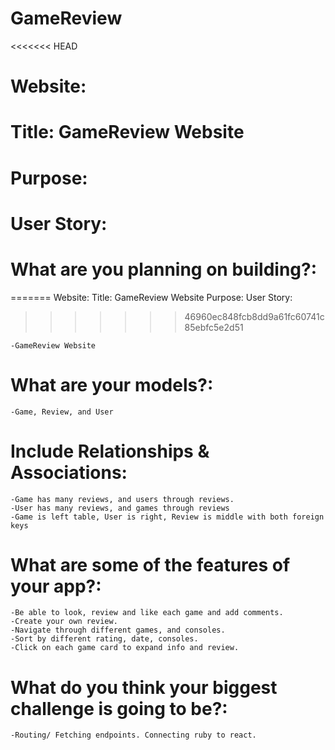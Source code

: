 # GameReview

<<<<<<< HEAD
# Website:

# Title: GameReview Website

# Purpose:

# User Story:

# What are you planning on building?:
=======
  Website:
  Title: GameReview Website
  Purpose:
  User Story:
>>>>>>> 46960ec848fcb8dd9a61fc60741c85ebfc5e2d51

    -GameReview Website

# What are your models?:

    -Game, Review, and User

# Include Relationships & Associations:

    -Game has many reviews, and users through reviews.
    -User has many reviews, and games through reviews
    -Game is left table, User is right, Review is middle with both foreign keys

# What are some of the features of your app?:

    -Be able to look, review and like each game and add comments.
    -Create your own review.
    -Navigate through different games, and consoles.
    -Sort by different rating, date, consoles.
    -Click on each game card to expand info and review.

# What do you think your biggest challenge is going to be?:

    -Routing/ Fetching endpoints. Connecting ruby to react.
